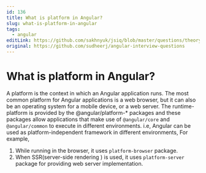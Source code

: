 ```yaml
---
id: 136
title: What is platform in Angular?
slug: what-is-platform-in-angular
tags:
  - angular
editLink: https://github.com/sakhnyuk/jsiq/blob/master/questions/theory/angular/136.md
original: https://github.com/sudheerj/angular-interview-questions
---
```


# What is platform in Angular?

A platform is the context in which an Angular application runs. The most common platform for Angular applications is a web browser, but it can also be an operating system for a mobile device, or a web server. The runtime-platform is provided by the @angular/platform-\* packages and these packages allow applications that make use of `@angular/core` and `@angular/common` to execute in different environments. i.e, Angular can be used as platform-independent framework in different environments, For example,

1. While running in the browser, it uses `platform-browser` package.
2. When SSR(server-side rendering ) is used, it uses `platform-server` package for providing web server implementation.